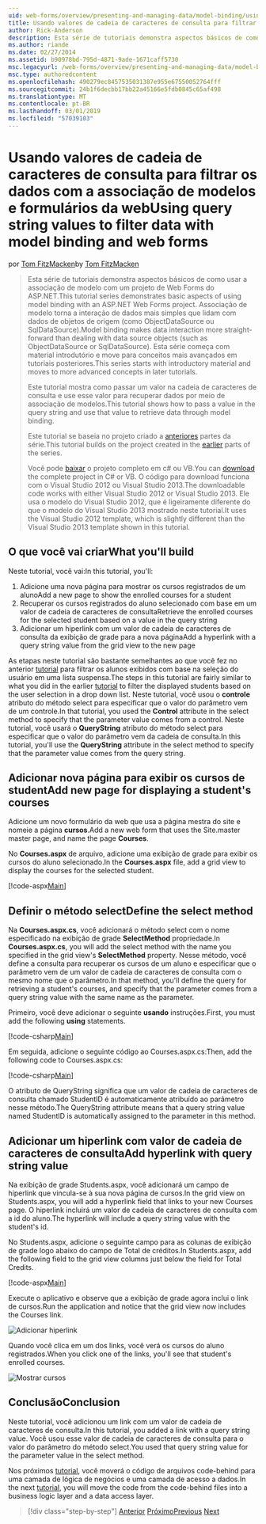 ```yaml
---
uid: web-forms/overview/presenting-and-managing-data/model-binding/using-query-string-values-to-retrieve-data
title: Usando valores de cadeia de caracteres de consulta para filtrar dados com associação de modelos e formulários da web | Microsoft Docs
author: Rick-Anderson
description: Esta série de tutoriais demonstra aspectos básicos de como usar a associação de modelo com um projeto de Web Forms do ASP.NET. Associação de modelo torna a interação de dados mais simples-...
ms.author: riande
ms.date: 02/27/2014
ms.assetid: b90978bd-795d-4871-9ade-1671caff5730
msc.legacyurl: /web-forms/overview/presenting-and-managing-data/model-binding/using-query-string-values-to-retrieve-data
msc.type: authoredcontent
ms.openlocfilehash: 490279ec8457535031387e955e67550052764fff
ms.sourcegitcommit: 24b1f6decbb17bb22a45166e5fdb0845c65af498
ms.translationtype: MT
ms.contentlocale: pt-BR
ms.lasthandoff: 03/01/2019
ms.locfileid: "57039103"
---
```

<a name="using-query-string-values-to-filter-data-with-model-binding-and-web-forms"></a><span data-ttu-id="b55ee-104">Usando valores de cadeia de caracteres de consulta para filtrar os dados com a associação de modelos e formulários da web</span><span class="sxs-lookup"><span data-stu-id="b55ee-104">Using query string values to filter data with model binding and web forms</span></span>
====================
<span data-ttu-id="b55ee-105">por [Tom FitzMacken](https://github.com/tfitzmac)</span><span class="sxs-lookup"><span data-stu-id="b55ee-105">by [Tom FitzMacken](https://github.com/tfitzmac)</span></span>

> <span data-ttu-id="b55ee-106">Esta série de tutoriais demonstra aspectos básicos de como usar a associação de modelo com um projeto de Web Forms do ASP.NET.</span><span class="sxs-lookup"><span data-stu-id="b55ee-106">This tutorial series demonstrates basic aspects of using model binding with an ASP.NET Web Forms project.</span></span> <span data-ttu-id="b55ee-107">Associação de modelo torna a interação de dados mais simples que lidam com dados de objetos de origem (como ObjectDataSource ou SqlDataSource).</span><span class="sxs-lookup"><span data-stu-id="b55ee-107">Model binding makes data interaction more straight-forward than dealing with data source objects (such as ObjectDataSource or SqlDataSource).</span></span> <span data-ttu-id="b55ee-108">Esta série começa com material introdutório e move para conceitos mais avançados em tutoriais posteriores.</span><span class="sxs-lookup"><span data-stu-id="b55ee-108">This series starts with introductory material and moves to more advanced concepts in later tutorials.</span></span>
> 
> <span data-ttu-id="b55ee-109">Este tutorial mostra como passar um valor na cadeia de caracteres de consulta e use esse valor para recuperar dados por meio de associação de modelos.</span><span class="sxs-lookup"><span data-stu-id="b55ee-109">This tutorial shows how to pass a value in the query string and use that value to retrieve data through model binding.</span></span>
> 
> <span data-ttu-id="b55ee-110">Este tutorial se baseia no projeto criado a [anteriores](retrieving-data.md) partes da série.</span><span class="sxs-lookup"><span data-stu-id="b55ee-110">This tutorial builds on the project created in the [earlier](retrieving-data.md) parts of the series.</span></span>
> 
> <span data-ttu-id="b55ee-111">Você pode [baixar](https://go.microsoft.com/fwlink/?LinkId=286116) o projeto completo em c# ou VB.</span><span class="sxs-lookup"><span data-stu-id="b55ee-111">You can [download](https://go.microsoft.com/fwlink/?LinkId=286116) the complete project in C# or VB.</span></span> <span data-ttu-id="b55ee-112">O código para download funciona com o Visual Studio 2012 ou Visual Studio 2013.</span><span class="sxs-lookup"><span data-stu-id="b55ee-112">The downloadable code works with either Visual Studio 2012 or Visual Studio 2013.</span></span> <span data-ttu-id="b55ee-113">Ele usa o modelo do Visual Studio 2012, que é ligeiramente diferente do que o modelo do Visual Studio 2013 mostrado neste tutorial.</span><span class="sxs-lookup"><span data-stu-id="b55ee-113">It uses the Visual Studio 2012 template, which is slightly different than the Visual Studio 2013 template shown in this tutorial.</span></span>


## <a name="what-youll-build"></a><span data-ttu-id="b55ee-114">O que você vai criar</span><span class="sxs-lookup"><span data-stu-id="b55ee-114">What you'll build</span></span>

<span data-ttu-id="b55ee-115">Neste tutorial, você vai:</span><span class="sxs-lookup"><span data-stu-id="b55ee-115">In this tutorial, you'll:</span></span>

1. <span data-ttu-id="b55ee-116">Adicione uma nova página para mostrar os cursos registrados de um aluno</span><span class="sxs-lookup"><span data-stu-id="b55ee-116">Add a new page to show the enrolled courses for a student</span></span>
2. <span data-ttu-id="b55ee-117">Recuperar os cursos registrados do aluno selecionado com base em um valor de cadeia de caracteres de consulta</span><span class="sxs-lookup"><span data-stu-id="b55ee-117">Retrieve the enrolled courses for the selected student based on a value in the query string</span></span>
3. <span data-ttu-id="b55ee-118">Adicionar um hiperlink com um valor de cadeia de caracteres de consulta da exibição de grade para a nova página</span><span class="sxs-lookup"><span data-stu-id="b55ee-118">Add a hyperlink with a query string value from the grid view to the new page</span></span>

<span data-ttu-id="b55ee-119">As etapas neste tutorial são bastante semelhantes ao que você fez no anterior [tutorial](sorting-paging-and-filtering-data.md) para filtrar os alunos exibidos com base na seleção do usuário em uma lista suspensa.</span><span class="sxs-lookup"><span data-stu-id="b55ee-119">The steps in this tutorial are fairly similar to what you did in the earlier [tutorial](sorting-paging-and-filtering-data.md) to filter the displayed students based on the user selection in a drop down list.</span></span> <span data-ttu-id="b55ee-120">Neste tutorial, você usou o **controle** atributo do método select para especificar que o valor do parâmetro vem de um controle.</span><span class="sxs-lookup"><span data-stu-id="b55ee-120">In that tutorial, you used the **Control** attribute in the select method to specify that the parameter value comes from a control.</span></span> <span data-ttu-id="b55ee-121">Neste tutorial, você usará o **QueryString** atributo do método select para especificar que o valor do parâmetro vem da cadeia de consulta.</span><span class="sxs-lookup"><span data-stu-id="b55ee-121">In this tutorial, you'll use the **QueryString** attribute in the select method to specify that the parameter value comes from the query string.</span></span>

## <a name="add-new-page-for-displaying-a-students-courses"></a><span data-ttu-id="b55ee-122">Adicionar nova página para exibir os cursos de student</span><span class="sxs-lookup"><span data-stu-id="b55ee-122">Add new page for displaying a student's courses</span></span>

<span data-ttu-id="b55ee-123">Adicione um novo formulário da web que usa a página mestra do site e nomeie a página **cursos**.</span><span class="sxs-lookup"><span data-stu-id="b55ee-123">Add a new web form that uses the Site.master master page, and name the page **Courses**.</span></span>

<span data-ttu-id="b55ee-124">No **Courses.aspx** de arquivo, adicione uma exibição de grade para exibir os cursos do aluno selecionado.</span><span class="sxs-lookup"><span data-stu-id="b55ee-124">In the **Courses.aspx** file, add a grid view to display the courses for the selected student.</span></span>

[!code-aspx[Main](using-query-string-values-to-retrieve-data/samples/sample1.aspx)]

## <a name="define-the-select-method"></a><span data-ttu-id="b55ee-125">Definir o método select</span><span class="sxs-lookup"><span data-stu-id="b55ee-125">Define the select method</span></span>

<span data-ttu-id="b55ee-126">Na **Courses.aspx.cs**, você adicionará o método select com o nome especificado na exibição de grade **SelectMethod** propriedade.</span><span class="sxs-lookup"><span data-stu-id="b55ee-126">In **Courses.aspx.cs**, you will add the select method with the name you specified in the grid view's **SelectMethod** property.</span></span> <span data-ttu-id="b55ee-127">Nesse método, você define a consulta para recuperar os cursos de um aluno e especificar que o parâmetro vem de um valor de cadeia de caracteres de consulta com o mesmo nome que o parâmetro.</span><span class="sxs-lookup"><span data-stu-id="b55ee-127">In that method, you'll define the query for retrieving a student's courses, and specify that the parameter comes from a query string value with the same name as the parameter.</span></span>

<span data-ttu-id="b55ee-128">Primeiro, você deve adicionar o seguinte **usando** instruções.</span><span class="sxs-lookup"><span data-stu-id="b55ee-128">First, you must add the following **using** statements.</span></span>

[!code-csharp[Main](using-query-string-values-to-retrieve-data/samples/sample2.cs)]

<span data-ttu-id="b55ee-129">Em seguida, adicione o seguinte código ao Courses.aspx.cs:</span><span class="sxs-lookup"><span data-stu-id="b55ee-129">Then, add the following code to Courses.aspx.cs:</span></span>

[!code-csharp[Main](using-query-string-values-to-retrieve-data/samples/sample3.cs)]

<span data-ttu-id="b55ee-130">O atributo de QueryString significa que um valor de cadeia de caracteres de consulta chamado StudentID é automaticamente atribuído ao parâmetro nesse método.</span><span class="sxs-lookup"><span data-stu-id="b55ee-130">The QueryString attribute means that a query string value named StudentID is automatically assigned to the parameter in this method.</span></span>

## <a name="add-hyperlink-with-query-string-value"></a><span data-ttu-id="b55ee-131">Adicionar um hiperlink com valor de cadeia de caracteres de consulta</span><span class="sxs-lookup"><span data-stu-id="b55ee-131">Add hyperlink with query string value</span></span>

<span data-ttu-id="b55ee-132">Na exibição de grade Students.aspx, você adicionará um campo de hiperlink que vincula-se à sua nova página de cursos.</span><span class="sxs-lookup"><span data-stu-id="b55ee-132">In the grid view on Students.aspx, you will add a hyperlink field that links to your new Courses page.</span></span> <span data-ttu-id="b55ee-133">O hiperlink incluirá um valor de cadeia de caracteres de consulta com a id do aluno.</span><span class="sxs-lookup"><span data-stu-id="b55ee-133">The hyperlink will include a query string value with the student's id.</span></span>

<span data-ttu-id="b55ee-134">No Students.aspx, adicione o seguinte campo para as colunas de exibição de grade logo abaixo do campo de Total de créditos.</span><span class="sxs-lookup"><span data-stu-id="b55ee-134">In Students.aspx, add the following field to the grid view columns just below the field for Total Credits.</span></span>

[!code-aspx[Main](using-query-string-values-to-retrieve-data/samples/sample4.aspx?highlight=7-8)]

<span data-ttu-id="b55ee-135">Execute o aplicativo e observe que a exibição de grade agora inclui o link de cursos.</span><span class="sxs-lookup"><span data-stu-id="b55ee-135">Run the application and notice that the grid view now includes the Courses link.</span></span>

![Adicionar hiperlink](using-query-string-values-to-retrieve-data/_static/image1.png)

<span data-ttu-id="b55ee-137">Quando você clica em um dos links, você verá os cursos do aluno registrados.</span><span class="sxs-lookup"><span data-stu-id="b55ee-137">When you click one of the links, you'll see that student's enrolled courses.</span></span>

![Mostrar cursos](using-query-string-values-to-retrieve-data/_static/image2.png)

## <a name="conclusion"></a><span data-ttu-id="b55ee-139">Conclusão</span><span class="sxs-lookup"><span data-stu-id="b55ee-139">Conclusion</span></span>

<span data-ttu-id="b55ee-140">Neste tutorial, você adicionou um link com um valor de cadeia de caracteres de consulta.</span><span class="sxs-lookup"><span data-stu-id="b55ee-140">In this tutorial, you added a link with a query string value.</span></span> <span data-ttu-id="b55ee-141">Você usou esse valor de cadeia de caracteres de consulta para o valor do parâmetro do método select.</span><span class="sxs-lookup"><span data-stu-id="b55ee-141">You used that query string value for the parameter value in the select method.</span></span>

<span data-ttu-id="b55ee-142">Nos próximos [tutorial](adding-business-logic-layer.md), você moverá o código de arquivos code-behind para uma camada de lógica de negócios e uma camada de acesso a dados.</span><span class="sxs-lookup"><span data-stu-id="b55ee-142">In the next [tutorial](adding-business-logic-layer.md), you will move the code from the code-behind files into a business logic layer and a data access layer.</span></span>

> [!div class="step-by-step"]
> <span data-ttu-id="b55ee-143">[Anterior](integrating-jquery-ui.md)
> [Próximo](adding-business-logic-layer.md)</span><span class="sxs-lookup"><span data-stu-id="b55ee-143">[Previous](integrating-jquery-ui.md)
[Next](adding-business-logic-layer.md)</span></span>
